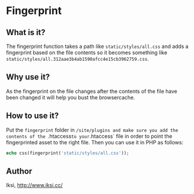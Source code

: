 # Fingerprint

## What is it?

The fingerprint function takes a path like `static/styles/all.css` and adds a fingerprint based on the file contents so it becomes something like `static/styles/all.312aae3b4ab1590afcc4e15cb3962759.css`.

## Why use it?

As the fingerprint on the file changes after the contents of the file have been changed it will help you bust the browsercache.

## How to use it?

Put the `fingerprint` folder in `/site/plugins and make sure you add the contents of the `.htaccess` to your `.htaccess` file in order to point the fingerprinted asset to the right file. Then you can use it in PHP as follows:

```PHP
echo css(fingerprint('static/styles/all.css'));
```

## Author
Iksi, <http://www.iksi.cc/>
